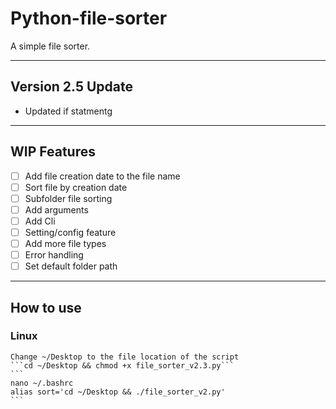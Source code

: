# Python-file-sorter
A simple file sorter.

---
## **Version 2.5 Update**

- Updated if statmentg
---
## **WIP Features**

- [ ] Add file creation date to the file name
- [ ] Sort file by creation date
- [ ] Subfolder file sorting
- [ ] Add arguments
- [ ] Add Cli
- [ ] Setting/config feature
- [ ] Add more file types
- [ ] Error handling
- [ ] Set default folder path

---
## **How to use**
### **Linux**
    Change ~/Desktop to the file location of the script
    ```cd ~/Desktop && chmod +x file_sorter_v2.3.py```
    ```
    nano ~/.bashrc
    alias sort='cd ~/Desktop && ./file_sorter_v2.py'
    ```